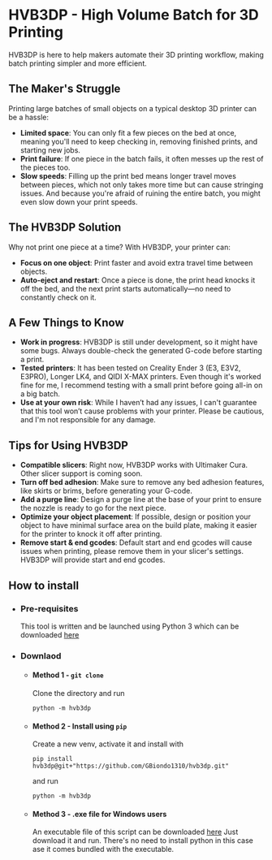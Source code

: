 # HVB3DP - High Volume Batch for 3D Printing

HVB3DP is here to help makers automate their 3D printing workflow, making batch printing simpler and more efficient.

## The Maker's Struggle

Printing large batches of small objects on a typical desktop 3D printer can be a hassle:

- **Limited space**: You can only fit a few pieces on the bed at once, meaning you'll need to keep checking in, removing finished prints, and starting new jobs.
- **Print failure**: If one piece in the batch fails, it often messes up the rest of the pieces too.
- **Slow speeds**: Filling up the print bed means longer travel moves between pieces, which not only takes more time but can cause stringing issues. And because you're afraid of ruining the entire batch, you might even slow down your print speeds.

## The HVB3DP Solution

Why not print one piece at a time? With HVB3DP, your printer can:

- **Focus on one object**: Print faster and avoid extra travel time between objects.
- **Auto-eject and restart**: Once a piece is done, the print head knocks it off the bed, and the next print starts automatically—no need to constantly check on it.

## A Few Things to Know

- **Work in progress**: HVB3DP is still under development, so it might have some bugs. Always double-check the generated G-code before starting a print.
- **Tested printers**: It has been tested on Creality Ender 3 (E3, E3V2, E3PRO), Longer LK4, and QIDI X-MAX printers. Even though it's worked fine for me, I recommend testing with a small print before going all-in on a big batch.
- **Use at your own risk**: While I haven’t had any issues, I can't guarantee that this tool won’t cause problems with your printer. Please be cautious, and I'm not responsible for any damage.

## Tips for Using HVB3DP

- **Compatible slicers**: Right now, HVB3DP works with Ultimaker Cura. Other slicer support is coming soon.
- **Turn off bed adhesion**: Make sure to remove any bed adhesion features, like skirts or brims, before generating your G-code.
- **Add a purge line**: Design a purge line at the base of your print to ensure the nozzle is ready to go for the next piece.
- **Optimize your object placement**: If possible, design or position your object to have minimal surface area on the build plate, making it easier for the printer to knock it off after printing.
- **Remove start & end gcodes**: Default start and end gcodes will cause issues when printing,
please remove them in your slicer's settings. HVB3DP will provide start and end gcodes.

## How to install
- ### Pre-requisites
    This tool is written and be launched using Python 3 which can be downloaded [here](https://www.python.org/)

- ### Downlaod

    - #### Method 1 - ```git clone```
        Clone the directory and run
        ```
        python -m hvb3dp
        ```

    - #### Method 2 - Install using ```pip```
        Create a new venv, activate it and install with
        ```
        pip install hvb3dp@git+"https://github.com/GBiondo1310/hvb3dp.git"
        ```
        and run
        ```
        python -m hvb3dp
        ```

    - #### Method 3 - .exe file for Windows users
        An executable file of this script can be downloaded [here]()
        Just download it and run. There's no need to install python in this case
        ase it comes bundled with the executable. 
